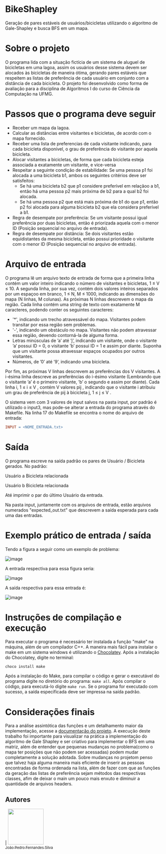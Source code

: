 # BikeShapley
Geração de pares estáveis de usuários/bicicletas utilizando o algoritmo de Gale-Shapley e busca BFS em um mapa.

# Sobre o projeto
O programa lida com a situação fictícia de um sistema de aluguel de bicicletas em uma lagoa, assim os usuários desse sistema devem ser alocados às bicicletas de maneira ótima, gerando pares estáveis que respeitem as listas de preferência de cada usuário em conjunto com a distância de cada bicicleta. O projeto foi desenvolvido como forma de avaliação para a disciplina de Algoritmos I do curso de Ciência da Computação na UFMG.

# Passos que o programa deve seguir
- Receber um mapa da lagoa.
- Calcular as distâncias entre visitantes e bicicletas, de acordo com o mapa fornecido.
- Receber uma lista de preferencias de cada visitante indicando, para cada bicicleta disponível, o grau
de preferência do visitante por aquela bicicleta.
- Alocar visitantes a bicicletas, de forma que cada bicicleta esteja associada a exatamente um visitante,
e vice-versa
- Respeitar a seguinte condição de estabilidade: Se uma pessoa p1 foi alocada a uma bicicleta b1,
ambos os seguintes critérios deve ser satisfeitos:
  - Se há uma bicicleta b2 que p1 considere preferível em relaçãoo a b1, então há uma pessoa p2 mais
próxima de b2 para a qual b2 foi alocada.
  -  Se há uma pessoa p2 que está mais próxima de b1 do que p1, então p2 foi alocada para alguma
bicicleta b2 que ela considera preferível a b1.
- Regra de desempate por preferência: Se um visitante possui igual preferência por duas bicicletas,
então é priorizada aquela com o menor ID (Posição sequencial no arquivo de entrada).
- Regra de desempate por distãncia: Se dois visitantes estão equidistantes da mesma bicicleta, então
possui prioridade o visitante com o menor ID (Posição sequencial no arquivo de entrada).

# Arquivo de entrada
O programa lê um arquivo texto de entrada de forma que a primeira linha contém um valor inteiro indicando o número de visitantes e bicicletas, 1 ≤ V ≤ 10. A
segunda linha, por sua vez, contém dois valores inteiros separados por um espaçoo em branco, 1 ≤ N, M ≤ 1000, indicando as dimensões do mapa (N linhas, M colunas).
As próximas N linhas descrevem o mapa da região. Cada linha contém uma string de texto com exatamente M caracteres, podendo conter os seguintes caracteres:
* '*', indicando um trecho atravessável do mapa. Visitantes podem transitar por essa região sem problemas.
* '-', indicando um obstáculo no mapa. Visitantes não podem atravessar essa região, devendo contorná-la de alguma forma.
* Letras minúsculas de ’a’ até ’j’, indicando um visitante, onde o visitante ’a’ possui ID = 0, o visitante ’b’ possui ID = 1 e assim por diante. Suponha que um visitante possa atravessar espaços ocupados por outros visitantes.
* Números, de ’0’ até ’9’, indicando uma bicicleta.

Por fim, as próximas V linhas descrevem as preferências dos V visitantes. A i-ésima linha descreve as preferências do i-ésimo visitante (Lembrando que o visitante ’a’ é o primeiro visitante, ’b’ o segundo e assim por diante). Cada linha i, 1 ≤ i ≤ V , contém V valores pij , indicando que o visitante i atribuiu um
grau de preferência de pij à bicicleta j, 1 ≤ j ≤ V .

O sistema vem com 3 valores de input salvos na pasta input, por padrão é utilizado o input3, mas pode-se alterar a entrada do programa através do Makefile. Na linha 17 do Makefile se encontra o nome do arquivo de entrada:
```Makefile
INPUT = <NOME_ENTRADA.txt>
```
# Saída
O programa escreve na saída padrão os pares de Usuário / Bicicleta gerados. No padrão:

Usuário a Bicicleta relacionada

Usuário b Bicicleta relacionada

Até imprimir o par do último Usuário da entrada.

Na pasta input, juntamente com os arquivos de entrada, estão arquivos numerados "expected_out.txt" que descrevem a saída esperada para cada uma das entradas.

# Exemplo prático de entrada / saída

Tendo a figura a seguir como um exemplo de problema:

![image](https://user-images.githubusercontent.com/73205375/168915533-d9d0618f-6e40-4f70-ab80-19933ae85375.png)

A entrada respectiva para essa figura seria:

![image](https://user-images.githubusercontent.com/73205375/168915591-8141b647-473e-49b9-8a64-63244a48861e.png)

A saída respectiva para essa entrada é:

![image](https://user-images.githubusercontent.com/73205375/168915681-d52387fd-0d16-4d4b-b4b5-f3426e72d9de.png)

# Instruções de compilação e execução
Para executar o programa é necessário ter instalada a função "make" na máquina, além de um compilador C++. A maneira mais fácil para instalar o make em um sistema windows é utilizando o [Chocolatey](https://chocolatey.org/install). Após a instalação do Chocolatey, digite no terminal:
```
choco install make
```
Após a instalação do Make, para compilar o código e gerar o executável do programa digite no diretório do programa: ```make all```. Após compilar o código, para executá-lo digite ```make run```. Se o programa for executado com sucesso, a saída especificada deve ser impressa na saída padrão.

# Considerações finais
Para a análise assintótica das funções e um detalhamento maior da implementação, acesse a [documentação do projeto](https://github.com/JoaoP-Silva/BikeShapley/blob/main/BikeShapley_Documentacao.pdf). A execução deste trabalho foi importante para visualizar na prática a implementação do algoritmo de Gale Shapley e ser criativo para implementar o BFS em uma matriz, além de entender que pequenas mudanças no problema(como o mapa ter posições que não podem ser acessadas) podem mudar completamente a solução adotada. Sobre mudanças no projetom penso que talvez haja alguma maneira mais eficiente de inserir as pessoas encontradas de forma ordenada na lista, além de fazer com que as funções da geração das listas de preferência sejam métodos das respectivas classes, afim de deixar o main um pouco mais enxuto e diminuir a quantidade de arquivos headers.

## Autores

| [<img src="https://avatars.githubusercontent.com/u/73205375?v=4" width=115><br><sub>João Pedro Fernandes Silva</sub>](https://github.com/JoaoP-Silva)
